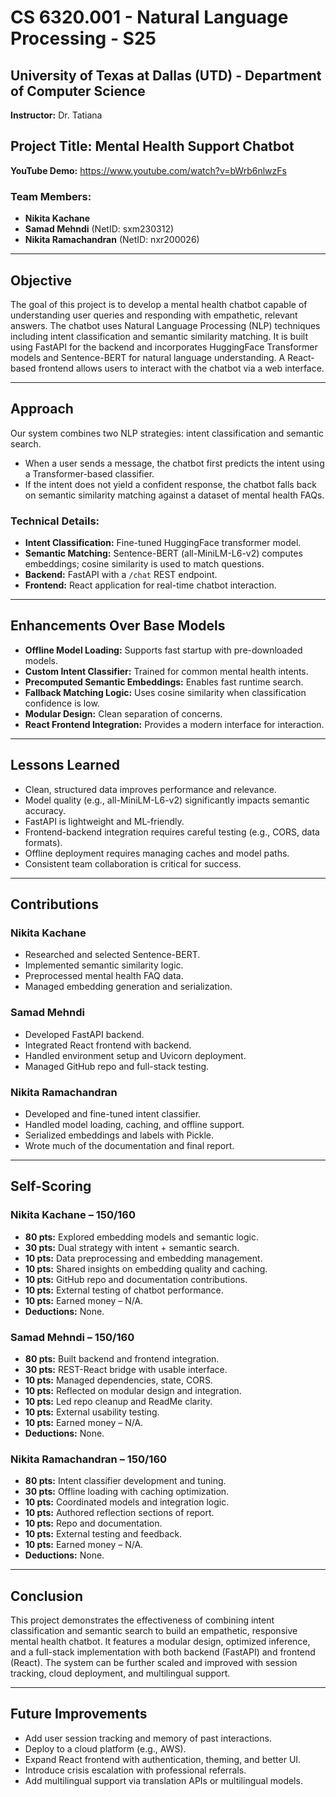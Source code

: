 # CS 6320.001 - Natural Language Processing - S25  
## University of Texas at Dallas (UTD) - Department of Computer Science  
**Instructor:** Dr. Tatiana  

## Project Title: Mental Health Support Chatbot  

**YouTube Demo:** https://www.youtube.com/watch?v=bWrb6nlwzFs  

### Team Members:
- **Nikita Kachane**  
- **Samad Mehndi** (NetID: sxm230312)  
- **Nikita Ramachandran** (NetID: nxr200026)  

---

## Objective  
The goal of this project is to develop a mental health chatbot capable of understanding user queries and responding with empathetic, relevant answers. The chatbot uses Natural Language Processing (NLP) techniques including intent classification and semantic similarity matching. It is built using FastAPI for the backend and incorporates HuggingFace Transformer models and Sentence-BERT for natural language understanding. A React-based frontend allows users to interact with the chatbot via a web interface.

---

## Approach  
Our system combines two NLP strategies: intent classification and semantic search.  
- When a user sends a message, the chatbot first predicts the intent using a Transformer-based classifier.  
- If the intent does not yield a confident response, the chatbot falls back on semantic similarity matching against a dataset of mental health FAQs.

### Technical Details:
- **Intent Classification:** Fine-tuned HuggingFace transformer model.
- **Semantic Matching:** Sentence-BERT (all-MiniLM-L6-v2) computes embeddings; cosine similarity is used to match questions.
- **Backend:** FastAPI with a `/chat` REST endpoint.
- **Frontend:** React application for real-time chatbot interaction.

---

## Enhancements Over Base Models
- **Offline Model Loading:** Supports fast startup with pre-downloaded models.
- **Custom Intent Classifier:** Trained for common mental health intents.
- **Precomputed Semantic Embeddings:** Enables fast runtime search.
- **Fallback Matching Logic:** Uses cosine similarity when classification confidence is low.
- **Modular Design:** Clean separation of concerns.
- **React Frontend Integration:** Provides a modern interface for interaction.

---

## Lessons Learned
- Clean, structured data improves performance and relevance.
- Model quality (e.g., all-MiniLM-L6-v2) significantly impacts semantic accuracy.
- FastAPI is lightweight and ML-friendly.
- Frontend-backend integration requires careful testing (e.g., CORS, data formats).
- Offline deployment requires managing caches and model paths.
- Consistent team collaboration is critical for success.

---

## Contributions

### Nikita Kachane
- Researched and selected Sentence-BERT.
- Implemented semantic similarity logic.
- Preprocessed mental health FAQ data.
- Managed embedding generation and serialization.

### Samad Mehndi
- Developed FastAPI backend.
- Integrated React frontend with backend.
- Handled environment setup and Uvicorn deployment.
- Managed GitHub repo and full-stack testing.

### Nikita Ramachandran
- Developed and fine-tuned intent classifier.
- Handled model loading, caching, and offline support.
- Serialized embeddings and labels with Pickle.
- Wrote much of the documentation and final report.

---

## Self-Scoring

### Nikita Kachane – 150/160
- **80 pts:** Explored embedding models and semantic logic.  
- **30 pts:** Dual strategy with intent + semantic search.  
- **10 pts:** Data preprocessing and embedding management.  
- **10 pts:** Shared insights on embedding quality and caching.  
- **10 pts:** GitHub repo and documentation contributions.  
- **10 pts:** External testing of chatbot performance.  
- **10 pts:** Earned money – N/A.  
- **Deductions:** None.

### Samad Mehndi – 150/160
- **80 pts:** Built backend and frontend integration.  
- **30 pts:** REST-React bridge with usable interface.  
- **10 pts:** Managed dependencies, state, CORS.  
- **10 pts:** Reflected on modular design and integration.  
- **10 pts:** Led repo cleanup and ReadMe clarity.  
- **10 pts:** External usability testing.  
- **10 pts:** Earned money – N/A.  
- **Deductions:** None.

### Nikita Ramachandran – 150/160
- **80 pts:** Intent classifier development and tuning.  
- **30 pts:** Offline loading with caching optimization.  
- **10 pts:** Coordinated models and integration logic.  
- **10 pts:** Authored reflection sections of report.  
- **10 pts:** Repo and documentation.  
- **10 pts:** External testing and feedback.  
- **10 pts:** Earned money – N/A.  
- **Deductions:** None.

---

## Conclusion  
This project demonstrates the effectiveness of combining intent classification and semantic search to build an empathetic, responsive mental health chatbot. It features a modular design, optimized inference, and a full-stack implementation with both backend (FastAPI) and frontend (React). The system can be further scaled and improved with session tracking, cloud deployment, and multilingual support.

---

## Future Improvements
- Add user session tracking and memory of past interactions.  
- Deploy to a cloud platform (e.g., AWS).  
- Expand React frontend with authentication, theming, and better UI.  
- Introduce crisis escalation with professional referrals.  
- Add multilingual support via translation APIs or multilingual models.  
